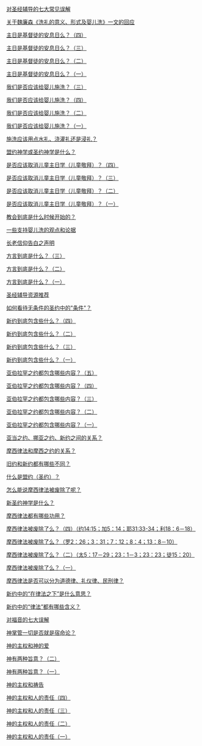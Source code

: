 <a href="/node/26416">对圣经辅导的七大常见误解</a>

<a href="/node/26002">关于魏廉森《洗礼的意义、形式及婴儿洗》一文的回应</a>

<a href="/node/12846">主日是基督徒的安息日么？（四）</a>

<a href="/node/12845">主日是基督徒的安息日么？（三）</a>

<a href="/node/12844">主日是基督徒的安息日么？（二）</a>

<a href="/node/12843">主日是基督徒的安息日么？（一）</a>

<a href="/node/12842">我们是否应该给婴儿施洗？（三）</a>

<a href="/node/12841">我们是否应该给婴儿施洗？（四）</a>

<a href="/node/12840">我们是否应该给婴儿施洗？（二）</a>

<a href="/node/12839">我们是否应该给婴儿施洗？（一）</a>

<a href="/node/12838">施洗应该用点水礼、浇灌礼还是浸礼？</a>

<a href="/node/12810">盟约神学或圣约神学是什么？</a>

<a href="/node/12809">是否应该取消儿童主日学（儿童敬拜）？（四）</a>

<a href="/node/12808">是否应该取消儿童主日学（儿童敬拜）？（三）</a>

<a href="/node/12807">是否应该取消儿童主日学（儿童敬拜）？（二）</a>

<a href="/node/12806">是否应该取消儿童主日学（儿童敬拜）？（一）</a>

<a href="/node/12748">教会到底是什么时候开始的？</a>

<a href="/node/12745">一些支持婴儿洗的观点和论据</a>

<a href="/node/12738">长老信仰告白之声明</a>

<a href="/node/12729">方言到底是什么？（三）</a>

<a href="/node/12728">方言到底是什么？（二）</a>

<a href="/node/12727">方言到底是什么？（一）</a>

<a href="/node/12712">圣经辅导资源推荐</a>

<a href="/node/12710">如何看待无条件的圣约中的"条件"？</a>

<a href="/node/12709">新约到底包含些什么？（四）</a>

<a href="/node/12708">新约到底包含些什么？（二）</a>

<a href="/node/12707">新约到底包含些什么？（三）</a>

<a href="/node/12706">新约到底包含些什么？（一）</a>

<a href="/node/12704">亚伯拉罕之约都包含哪些内容？（五）</a>

<a href="/node/12703">亚伯拉罕之约都包含哪些内容？（四）</a>

<a href="/node/12702">亚伯拉罕之约都包含哪些内容？（三）</a>

<a href="/node/12701">亚伯拉罕之约都包含哪些内容？（二）</a>

<a href="/node/12700">亚伯拉罕之约都包含哪些内容？（一）</a>

<a href="/node/12699">亚当之约、挪亚之约、新约之间的关系？</a>

<a href="/node/12698">摩西律法和摩西之约的关系？</a>

<a href="/node/12697">旧约和新约都有哪些不同？</a>

<a href="/node/12696">什么是盟约（圣约）？</a>

<a href="/node/12694">怎么能说摩西律法被废除了呢？</a>

<a href="/node/12691">新圣约神学是什么？</a>

<a href="/node/12690">摩西律法都有哪些功用？</a>

<a href="/node/12689">摩西律法被废除了么？（四）（约14:15；加5：14；耶31:33-34；利18：6－18）</a>

<a href="/node/12688">摩西律法被废除了么？（罗2：26；3：31；7：12；8：4；13：8－10）</a>

<a href="/node/12687">摩西律法被废除了么？（二）（太5：17－29；23：1－3；23：23；徒15：20）</a>

<a href="/node/12686">摩西律法被废除了么？（一）</a>

<a href="/node/12685">摩西律法是否可以分为道德律、礼仪律、民刑律？</a>

<a href="/node/12684">新约中的“在律法之下”是什么意思？</a>

<a href="/node/12683">新约中的“律法”都有哪些含义？</a>

<a href="/node/12664">对福音的七大误解</a>

<a href="/node/12573">神掌管一切是否就是宿命论？</a>

<a href="/node/12572">神的主权和神的爱</a>

<a href="/node/12569">神有两种旨意？（二）</a>

<a href="/node/12568">神有两种旨意？（一）</a>

<a href="/node/12567">神的主权和祷告</a>

<a href="/node/12566">神的主权和人的责任（四）</a>

<a href="/node/12565">神的主权和人的责任（三）</a>

<a href="/node/12564">神的主权和人的责任（二）</a>

<a href="/node/12563">神的主权和人的责任（一）</a>
